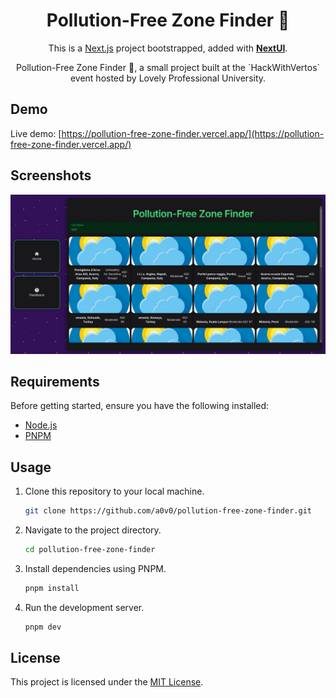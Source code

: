 

<div align="center">

<h1>Pollution-Free Zone Finder 🌱 </h1> 

  <p>This is a <a href="https://nextjs.org/" target="_blank">Next.js</a> project bootstrapped, added with <a href="https://nextui.org/" target="_blank"><b>NextUI</b></a>.</p>
  Pollution-Free Zone Finder 🌱, a small project built at the `HackWithVertos` event hosted by Lovely Professional University.

</div>

## Demo

Live demo: [https://pollution-free-zone-finder.vercel.app/](https://pollution-free-zone-finder.vercel.app/)

## Screenshots

![image](./screenshots/1.jpeg)

## Requirements

Before getting started, ensure you have the following installed:

- [Node.js](https://nodejs.org/)
- [PNPM](https://pnpm.io/)

## Usage

1. Clone this repository to your local machine.

   ```bash
   git clone https://github.com/a0v0/pollution-free-zone-finder.git
   ```

2. Navigate to the project directory.

   ```bash
   cd pollution-free-zone-finder
   ```

3. Install dependencies using PNPM.
   ```bash
   pnpm install
   ```
4. Run the development server.

   ```bash
   pnpm dev
   ```

## License

This project is licensed under the [MIT License](LICENSE).
